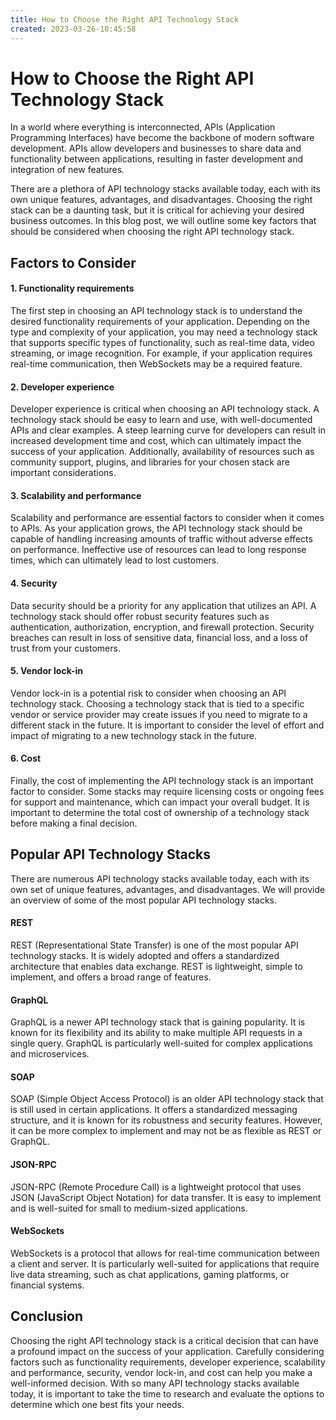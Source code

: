 ```yaml
---
title: How to Choose the Right API Technology Stack 
created: 2023-03-26-10:45:58
---
```


# How to Choose the Right API Technology Stack

In a world where everything is interconnected, APIs (Application Programming Interfaces) have become the backbone of modern software development. APIs allow developers and businesses to share data and functionality between applications, resulting in faster development and integration of new features.

There are a plethora of API technology stacks available today, each with its own unique features, advantages, and disadvantages. Choosing the right stack can be a daunting task, but it is critical for achieving your desired business outcomes. In this blog post, we will outline some key factors that should be considered when choosing the right API technology stack.

## Factors to Consider

#### 1. Functionality requirements
The first step in choosing an API technology stack is to understand the desired functionality requirements of your application. Depending on the type and complexity of your application, you may need a technology stack that supports specific types of functionality, such as real-time data, video streaming, or image recognition. For example, if your application requires real-time communication, then WebSockets may be a required feature.

#### 2. Developer experience
Developer experience is critical when choosing an API technology stack. A technology stack should be easy to learn and use, with well-documented APIs and clear examples. A steep learning curve for developers can result in increased development time and cost, which can ultimately impact the success of your application. Additionally, availability of resources such as community support, plugins, and libraries for your chosen stack are important considerations.

#### 3. Scalability and performance
Scalability and performance are essential factors to consider when it comes to APIs. As your application grows, the API technology stack should be capable of handling increasing amounts of traffic without adverse effects on performance. Ineffective use of resources can lead to long response times, which can ultimately lead to lost customers. 

#### 4. Security
Data security should be a priority for any application that utilizes an API. A technology stack should offer robust security features such as authentication, authorization, encryption, and firewall protection. Security breaches can result in loss of sensitive data, financial loss, and a loss of trust from your customers.

#### 5. Vendor lock-in
Vendor lock-in is a potential risk to consider when choosing an API technology stack. Choosing a technology stack that is tied to a specific vendor or service provider may create issues if you need to migrate to a different stack in the future. It is important to consider the level of effort and impact of migrating to a new technology stack in the future.

#### 6. Cost
Finally, the cost of implementing the API technology stack is an important factor to consider. Some stacks may require licensing costs or ongoing fees for support and maintenance, which can impact your overall budget. It is important to determine the total cost of ownership of a technology stack before making a final decision.

## Popular API Technology Stacks 

There are numerous API technology stacks available today, each with its own set of unique features, advantages, and disadvantages. We will provide an overview of some of the most popular API technology stacks.

#### REST
REST (Representational State Transfer) is one of the most popular API technology stacks. It is widely adopted and offers a standardized architecture that enables data exchange. REST is lightweight, simple to implement, and offers a broad range of features.

#### GraphQL
GraphQL is a newer API technology stack that is gaining popularity. It is known for its flexibility and its ability to make multiple API requests in a single query. GraphQL is particularly well-suited for complex applications and microservices.

#### SOAP
SOAP (Simple Object Access Protocol) is an older API technology stack that is still used in certain applications. It offers a standardized messaging structure, and it is known for its robustness and security features. However, it can be more complex to implement and may not be as flexible as REST or GraphQL.

#### JSON-RPC
JSON-RPC (Remote Procedure Call) is a lightweight protocol that uses JSON (JavaScript Object Notation) for data transfer. It is easy to implement and is well-suited for small to medium-sized applications.

#### WebSockets
WebSockets is a protocol that allows for real-time communication between a client and server. It is particularly well-suited for applications that require live data streaming, such as chat applications, gaming platforms, or financial systems.

## Conclusion

Choosing the right API technology stack is a critical decision that can have a profound impact on the success of your application. Carefully considering factors such as functionality requirements, developer experience, scalability and performance, security, vendor lock-in, and cost can help you make a well-informed decision. With so many API technology stacks available today, it is important to take the time to research and evaluate the options to determine which one best fits your needs.
